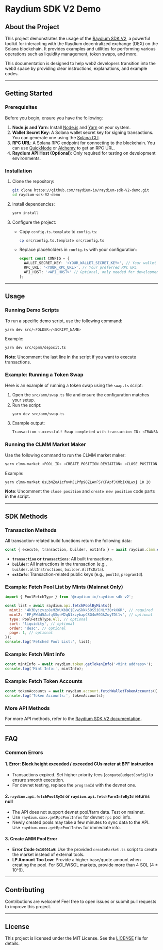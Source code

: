 # Raydium SDK V2 Demo

## About the Project

This project demonstrates the usage of the [Raydium SDK V2](https://github.com/raydium-io/raydium-sdk-V2), a powerful toolkit for interacting with the Raydium decentralized exchange (DEX) on the Solana blockchain. It provides examples and utilities for performing various operations such as liquidity management, token swaps, and more.

This documentation is designed to help web2 developers transition into the web3 space by providing clear instructions, explanations, and example codes.

---

## Getting Started

### Prerequisites

Before you begin, ensure you have the following:

1. **Node.js and Yarn**: Install [Node.js](https://nodejs.org/) and [Yarn](https://yarnpkg.com/) on your system.
2. **Wallet Secret Key**: A Solana wallet secret key for signing transactions. You can generate one using the [Solana CLI](https://docs.solana.com/cli/install-solana-cli-tools).
3. **RPC URL**: A Solana RPC endpoint for connecting to the blockchain. You can use [QuickNode](https://www.quicknode.com/) or [Alchemy](https://www.alchemy.com/solana) to get an RPC URL.
4. **Raydium API Host (Optional)**: Only required for testing on development environments.

### Installation

1. Clone the repository:
   ```bash
   git clone https://github.com/raydium-io/raydium-sdk-V2-demo.git
   cd raydium-sdk-V2-demo
   ```

2. Install dependencies:
   ```bash
   yarn install
   ```

3. Configure the project:
   - Copy `config.ts.template` to `config.ts`:
     ```bash
     cp src/config.ts.template src/config.ts
     ```
   - Replace placeholders in `config.ts` with your configuration:
     ```typescript
     export const CONFIG = {
       WALLET_SECRET_KEY: '<YOUR_WALLET_SECRET_KEY>', // Your wallet secret key
       RPC_URL: '<YOUR_RPC_URL>', // Your preferred RPC URL
       API_HOST: '<API_HOST>' // Optional, only needed for development testing
     };
     ```

---

## Usage

### Running Demo Scripts

To run a specific demo script, use the following command:
```bash
yarn dev src/<FOLDER>/<SCRIPT_NAME>
```
Example:
```bash
yarn dev src/cpmm/deposit.ts
```
**Note**: Uncomment the last line in the script if you want to execute transactions.

### Example: Running a Token Swap

Here is an example of running a token swap using the `swap.ts` script:

1. Open the `src/amm/swap.ts` file and ensure the configuration matches your setup.
2. Run the script:
   ```bash
   yarn dev src/amm/swap.ts
   ```
3. Example output:
   ```bash
   Transaction successful! Swap completed with transaction ID: <TRANSACTION_ID>
   ```

### Running the CLMM Market Maker

Use the following command to run the CLMM market maker:
```bash
yarn clmm-market <POOL_ID> <CREATE_POSITION_DEVIATION> <CLOSE_POSITION_DEVIATION>
```
Example:
```bash
yarn clmm-market 8sLbNZoA1cfnvMJLPfp98ZLAnFSYCFApfJKMbiXNLwxj 10 20
```
**Note**: Uncomment the `close position` and `create new position` code parts in the script.

---

## SDK Methods

### Transaction Methods

All transaction-related build functions return the following data:
```javascript
const { execute, transaction, builder, extInfo } = await raydium.clmm.openPositionFromBase({ ...params });
```
- **`transaction` or `transactions`**: All built transactions.
- **`builder`**: All instructions in the transaction (e.g., `builder.allInstructions`, `builder.AllTxData`).
- **`extInfo`**: Transaction-related public keys (e.g., `poolId`, `programId`).

### Example: Fetch Pool List by Mints (Mainnet Only)

```javascript
import { PoolFetchType } from '@raydium-io/raydium-sdk-v2';

const list = await raydium.api.fetchPoolByMints({
  mint1: '4k3Dyjzvzp8eMZWUXbBCjEvwSkkk59S5iCNLY3QrkX6R', // required
  mint2: 'EPjFWdd5AufqSSqeM2qN1xzybapC8G4wEGGkZwyTDt1v', // optional
  type: PoolFetchType.All, // optional
  sort: 'liquidity', // optional
  order: 'desc', // optional
  page: 1, // optional
});
console.log('Fetched Pool List:', list);
```

### Example: Fetch Mint Info

```javascript
const mintInfo = await raydium.token.getTokenInfo('<Mint address>');
console.log('Mint Info:', mintInfo);
```

### Example: Fetch Token Accounts

```javascript
const tokenAccounts = await raydium.account.fetchWalletTokenAccounts({ forceUpdate: true });
console.log('Token Accounts:', tokenAccounts);
```

### More API Methods

For more API methods, refer to the [Raydium SDK V2 documentation](https://github.com/raydium-io/raydium-sdk-V2#api-methods).

---

## FAQ

### Common Errors

#### 1. **Error: Block height exceeded / exceeded CUs meter at BPF instruction**
   - Transactions expired. Set higher priority fees (`computeBudgetConfig`) to ensure smooth execution.
   - For devnet testing, replace the `programId` with the devnet one.

#### 2. **`raydium.api.fetchPoolById` or `raydium.api.fetchFarmInfoById` returns null**
   - The API does not support devnet pool/farm data. Test on mainnet.
   - Use `raydium.xxxx.getRpcPoolInfos` for devnet `rpc` pool info.
   - Newly created pools may take a few minutes to sync data to the API. Use `raydium.xxxx.getRpcPoolInfos` for immediate info.

#### 3. **Create AMM Pool Error**
   - **Error Code `0x10001a9`**: Use the provided `createMarket.ts` script to create the market instead of external tools.
   - **LP Amount Too Low**: Provide a higher base/quote amount when creating the pool. For SOL/WSOL markets, provide more than 4 SOL (4 * 10^9).

---

## Contributing

Contributions are welcome! Feel free to open issues or submit pull requests to improve this project.

---

## License

This project is licensed under the MIT License. See the [LICENSE](LICENSE) file for details.
